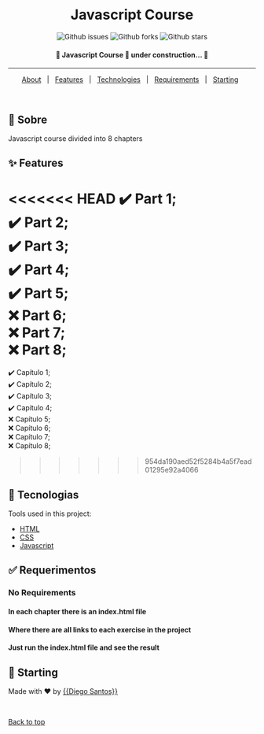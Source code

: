 <div align="center" id="top"> 

  &#xa0;

</div>

<h1 align="center">Javascript Course</h1>

<p align="center">

  <img alt="Github issues" src="https://img.shields.io/github/issues/{{odiegosantos}}?color=56BEB8" />

  <img alt="Github forks" src="https://img.shields.io/github/forks/{{odiegosantos}}?color=56BEB8" />

  <img alt="Github stars" src="https://img.shields.io/github/stars/{{odiegosantos}}?color=56BEB8" /> 
</p>

<!-- Status -->

<h4 align="center"> 
	🚧  Javascript Course 🚀 under construction...  🚧
</h4> 

<hr>

<p align="center">
  <a href="#dart-about">About</a> &#xa0; | &#xa0; 
  <a href="#sparkles-features">Features</a> &#xa0; | &#xa0;
  <a href="#rocket-technologies">Technologies</a> &#xa0; | &#xa0;
  <a href="#white_check_mark-requirements">Requirements</a> &#xa0; | &#xa0;
  <a href="#checkered_flag-starting">Starting</a> &#xa0;
</p>

<br>

## :dart: Sobre ##

Javascript course divided into 8 chapters

## :sparkles: Features ##

<<<<<<< HEAD
:heavy_check_mark: Part 1;\
:heavy_check_mark: Part 2;\
:heavy_check_mark: Part 3;\
:heavy_check_mark: Part 4;\
:heavy_check_mark: Part 5;\
:x: Part 6;\
:x: Part 7;\
:x: Part 8;
=======
:heavy_check_mark: Capítulo 1;\
:heavy_check_mark: Capítulo 2;\
:heavy_check_mark: Capítulo 3;\
:heavy_check_mark: Capítulo 4;\
:x: Capítulo 5;\
:x: Capítulo 6;\
:x: Capítulo 7;\
:x: Capítulo 8;
>>>>>>> 954da190aed52f5284b4a5f7ead01295e92a4066

## :rocket: Tecnologias ##

Tools used in this project:

- [HTML](https://www.w3.org/standards/webdesign/htmlcss)
- [CSS](https://www.w3.org/standards/webdesign/htmlcss)
- [Javascript](https://developer.mozilla.org/pt-BR/docs/Web/JavaScript)

## :white_check_mark: Requerimentos ##

### No Requirements
#### In each chapter there is an index.html file
#### Where there are all links to each exercise in the project
#### Just run the index.html file and see the result

## :checkered_flag: Starting ##

Made with :heart: by <a href="https://github.com/{{odiegosantos}}" target="_blank">{{Diego Santos}}</a>

&#xa0;

<a href="#top">Back to top</a>
